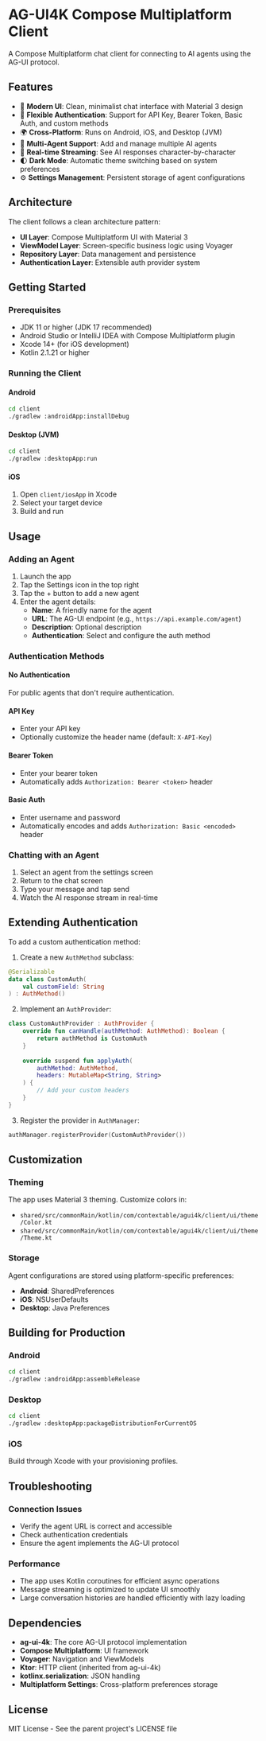 # AG-UI4K Compose Multiplatform Client

A Compose Multiplatform chat client for connecting to AI agents using the AG-UI protocol.

## Features

- 🎨 **Modern UI**: Clean, minimalist chat interface with Material 3 design
- 🔐 **Flexible Authentication**: Support for API Key, Bearer Token, Basic Auth, and custom methods
- 🌍 **Cross-Platform**: Runs on Android, iOS, and Desktop (JVM)
- 🤖 **Multi-Agent Support**: Add and manage multiple AI agents
- 💬 **Real-time Streaming**: See AI responses character-by-character
- 🌓 **Dark Mode**: Automatic theme switching based on system preferences
- ⚙️ **Settings Management**: Persistent storage of agent configurations

## Architecture

The client follows a clean architecture pattern:

- **UI Layer**: Compose Multiplatform UI with Material 3
- **ViewModel Layer**: Screen-specific business logic using Voyager
- **Repository Layer**: Data management and persistence
- **Authentication Layer**: Extensible auth provider system

## Getting Started

### Prerequisites

- JDK 11 or higher (JDK 17 recommended)
- Android Studio or IntelliJ IDEA with Compose Multiplatform plugin
- Xcode 14+ (for iOS development)
- Kotlin 2.1.21 or higher

### Running the Client

#### Android
```bash
cd client
./gradlew :androidApp:installDebug
```

#### Desktop (JVM)
```bash
cd client
./gradlew :desktopApp:run
```

#### iOS
1. Open `client/iosApp` in Xcode
2. Select your target device
3. Build and run

## Usage

### Adding an Agent

1. Launch the app
2. Tap the Settings icon in the top right
3. Tap the + button to add a new agent
4. Enter the agent details:
   - **Name**: A friendly name for the agent
   - **URL**: The AG-UI endpoint (e.g., `https://api.example.com/agent`)
   - **Description**: Optional description
   - **Authentication**: Select and configure the auth method

### Authentication Methods

#### No Authentication
For public agents that don't require authentication.

#### API Key
- Enter your API key
- Optionally customize the header name (default: `X-API-Key`)

#### Bearer Token
- Enter your bearer token
- Automatically adds `Authorization: Bearer <token>` header

#### Basic Auth
- Enter username and password
- Automatically encodes and adds `Authorization: Basic <encoded>` header

### Chatting with an Agent

1. Select an agent from the settings screen
2. Return to the chat screen
3. Type your message and tap send
4. Watch the AI response stream in real-time

## Extending Authentication

To add a custom authentication method:

1. Create a new `AuthMethod` subclass:
```kotlin
@Serializable
data class CustomAuth(
    val customField: String
) : AuthMethod()
```

2. Implement an `AuthProvider`:
```kotlin
class CustomAuthProvider : AuthProvider {
    override fun canHandle(authMethod: AuthMethod): Boolean {
        return authMethod is CustomAuth
    }
    
    override suspend fun applyAuth(
        authMethod: AuthMethod, 
        headers: MutableMap<String, String>
    ) {
        // Add your custom headers
    }
}
```

3. Register the provider in `AuthManager`:
```kotlin
authManager.registerProvider(CustomAuthProvider())
```

## Customization

### Theming
The app uses Material 3 theming. Customize colors in:
- `shared/src/commonMain/kotlin/com/contextable/agui4k/client/ui/theme/Color.kt`
- `shared/src/commonMain/kotlin/com/contextable/agui4k/client/ui/theme/Theme.kt`

### Storage
Agent configurations are stored using platform-specific preferences:
- **Android**: SharedPreferences
- **iOS**: NSUserDefaults
- **Desktop**: Java Preferences

## Building for Production

### Android
```bash
cd client
./gradlew :androidApp:assembleRelease
```

### Desktop
```bash
cd client
./gradlew :desktopApp:packageDistributionForCurrentOS
```

### iOS
Build through Xcode with your provisioning profiles.

## Troubleshooting

### Connection Issues
- Verify the agent URL is correct and accessible
- Check authentication credentials
- Ensure the agent implements the AG-UI protocol

### Performance
- The app uses Kotlin coroutines for efficient async operations
- Message streaming is optimized to update UI smoothly
- Large conversation histories are handled efficiently with lazy loading

## Dependencies

- **ag-ui-4k**: The core AG-UI protocol implementation
- **Compose Multiplatform**: UI framework
- **Voyager**: Navigation and ViewModels
- **Ktor**: HTTP client (inherited from ag-ui-4k)
- **kotlinx.serialization**: JSON handling
- **Multiplatform Settings**: Cross-platform preferences storage

## License

MIT License - See the parent project's LICENSE file